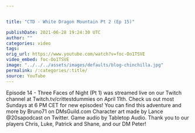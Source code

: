 ```yaml
---


title: "CTD - White Dragon Mountain Pt 2 (Ep 15)"

publishDate: 2021-06-28 19:24:30 UTC
author: ""
categories: video
tags: 
orig_url: https://www.youtube.com/watch?v=foc-Oo1TSVE
video_embed: foc-Oo1TSVE
image: "../../../assets/images/defaults/blog-chinchilla.jpg"
permalink: /:categories/:title/
source: YouTube
---
```

Episode 14 - Three Faces of Night (Pt 1) was streamed live on our Twitch channel at Twitch.tv/crittestdummies on April 11th. Check us out most Sundays at 6 PM CET for new episodes! You can find this adventure and more by Bruno71 on DMsGuild.com Character art made by Lance @20sapodcast on Twitter. Game audio by Tabletop Audio. Thank you to our players Chris, Luke, Patrick and Shane, and our DM Peter!